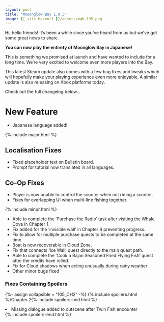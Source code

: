 ```yaml
---
layout: post
title: "Mooonglow Bay 1.0.5"
image: {{ site.baseurl }}/assets/mgb-105.png
---
```

Hi, hello friends! It’s been a while since you’ve heard from us but we’ve got some great news to share. 


**You can now play the entirety of Moonglow Bay in Japanese!**

This is something we promised at launch and have wanted to include for a long time. We’re very excited to welcome even more players into the Bay.

This latest Steam update also comes with a few bug fixes and tweaks which will hopefully make your playing experience even more enjoyable. A similar update is also releasing on Xbox platforms today.

Check out the full changelog below…

# <i class="fa-solid fa-star"></i> New Feature
- Japanese language added!

{% include major.html %}

## Localisation Fixes
- Fixed placeholder text on Bulletin board.
- Prompt for tutorial now translated in all languages.

## Co-Op Fixes
- Player is now unable to control the scooter when not riding a scooter.
- Fixes for overlapping UI when multi-line fishing together.


{% include minor.html %}
- Able to complete the ‘Purchase the Radio’ task after visiting the Whale Cove in Chapter 1.
- Fix added for the ‘invisible wall’ in Chapter 4 preventing progress.
- Fix to allow for multiple purchase quests to be completed at the same time.
- Boat is now recoverable in Cloud Zone.
- Fix that connects ‘Ice Wall’ quest directly to the main quest path.
- Able to complete the ‘Cook a Bajan Seasoned Fried Flying Fish’ quest after the credits have rolled.
- Fix for Cloud shadows when acting unusually during rainy weather
- Other minor bugs fixed

### Fixes Containing Spoilers

{%- assign collapsible = "105_CH2" -%}
{% include spoilers.html %}Chapter 2{% include spoilers-mid.html %}
<li>Missing dialogue added to cutscene after Twin Fish encounter  </li>
{% include spoilers-end.html %}  